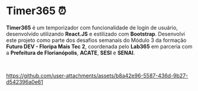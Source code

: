 # Timer365 ⏰
**Timer365** é um temporizador com funcionalidade de login de usuário, desenvolvido utilizando **React.JS** e estilizado com **Bootstrap**. Desenvolvi este projeto como parte dos desafios semanais do Módulo 3 da formação **Futuro DEV - Floripa Mais Tec 2**, coordenada pelo **Lab365** em parceria com a **Prefeitura de Florianópolis**, **ACATE**, **SESI** e **SENAI**.

<br> 

https://github.com/user-attachments/assets/b8a42e96-5587-436d-9b27-d542396a0e61
